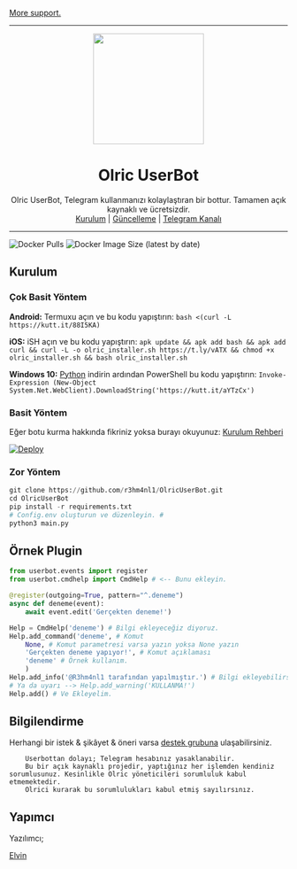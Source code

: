 
[More support.](https://t.me/OlricSupport)

----

<div align="center">
  <img src="https://i.imgyukle.com/2021/02/10/Lypqsb.jpg" width="200" height="200">
  <h1>Olric UserBot</h1>
</div>
<p align="center">
    Olric UserBot, Telegram kullanmanızı kolaylaştıran bir bottur. Tamamen açık kaynaklı ve ücretsizdir.
    <br>
        <a href="https://github.com/r3hm4nl1/OlricUserBot/blob/master/README.md#kurulum">Kurulum</a> |
        <a href="https://github.com/r3hm4nl1/OlricUserBot/wiki/G%C3%BCncelleme">Güncelleme</a> |
        <a href="https://t.me/OlricUserBot">Telegram Kanalı</a>
    <br>
</p>

----
![Docker Pulls](https://img.shields.io/docker/pulls/r3hm4nl1/olricuserbot?style=flat-square) ![Docker Image Size (latest by date)](https://img.shields.io/docker/image-size/r3hm4nl1/Olricuserbot?style=flat-square)
## Kurulum
### Çok Basit Yöntem

**Android:** Termuxu açın ve bu kodu yapıştırın: `bash <(curl -L https://kutt.it/88I5KA)`

**iOS:** iSH açın ve bu kodu yapıştırın: `apk update && apk add bash && apk add curl && curl -L -o olric_installer.sh https://t.ly/vATX && chmod +x olric_installer.sh && bash olric_installer.sh`

**Windows 10:** [Python](https://www.microsoft.com/en-us/p/python-38/9mssztt1n39l#activetab=pivot:overviewtab) indirin ardından PowerShell bu kodu yapıştırın: `Invoke-Expression (New-Object System.Net.WebClient).DownloadString('https://kutt.it/aYTzCx')`

### Basit Yöntem
Eğer botu kurma hakkında fikriniz yoksa burayı okuyunuz: [Kurulum Rehberi](https://github.com/r3hm4nl1/OlricUserBot/wiki/Kurulum/)

[![Deploy](https://www.herokucdn.com/deploy/button.svg)](https://heroku.com/deploy?template=https://github.com/R3hm4nl1/OlricUserBot)
### Zor Yöntem
```python
git clone https://github.com/r3hm4nl1/OlricUserBot.git
cd OlricUserBot
pip install -r requirements.txt
# Config.env oluşturun ve düzenleyin. #
python3 main.py
```

## Örnek Plugin
```python
from userbot.events import register
from userbot.cmdhelp import CmdHelp # <-- Bunu ekleyin.

@register(outgoing=True, pattern="^.deneme")
async def deneme(event):
    await event.edit('Gerçekten deneme!')

Help = CmdHelp('deneme') # Bilgi ekleyeceğiz diyoruz.
Help.add_command('deneme', # Komut
    None, # Komut parametresi varsa yazın yoksa None yazın
    'Gerçekten deneme yapıyor!', # Komut açıklaması
    'deneme' # Örnek kullanım.
    )
Help.add_info('@R3hm4nl1 tarafından yapılmıştır.') # Bilgi ekleyebilirsiniz.
# Ya da uyarı --> Help.add_warning('KULLANMA!')
Help.add() # Ve Ekleyelim.
```

## Bilgilendirme
Herhangi bir istek & şikâyet & öneri varsa [destek grubuna](https://t.me/OlricSupport) ulaşabilirsiniz.

```
    Userbottan dolayı; Telegram hesabınız yasaklanabilir.
    Bu bir açık kaynaklı projedir, yaptığınız her işlemden kendiniz sorumlusunuz. Kesinlikle Olric yöneticileri sorumluluk kabul etmemektedir.
    Olrici kurarak bu sorumlulukları kabul etmiş sayılırsınız.
```

## Yapımcı
Yazılımcı;

[Elvin](https://t.me/r3hm4nl1)
